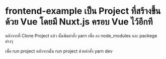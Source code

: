 # frontend-example เป็น Project ที่สร้างขึ้นด้วย Vue โดยมี Nuxt.js ครอบ Vue ไว้อีกที

หลังจากที่ Clone Project แล้ว นั้นพิมคำสั่ง yarn เพื่อ ลง node_modules และ packege ต่างๆ

เพื่อ run project หลังจากนั้น run project ด้วยคำสั่ง yarn dev